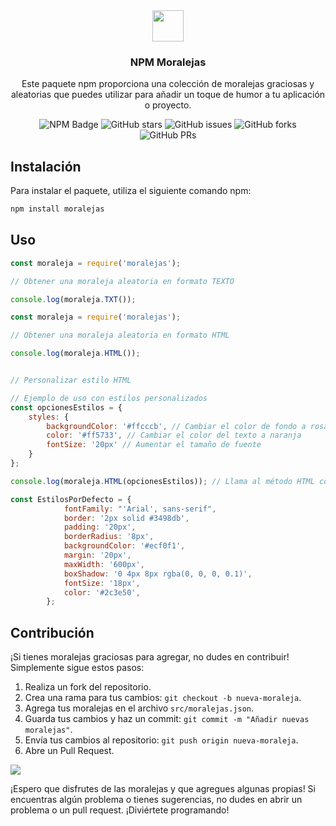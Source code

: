 <div align="center">
<img src="public/favicon.svg" height="50px" width="auto" /> 
<h3>
 NPM Moralejas
</h3>
<p>Este paquete npm proporciona una colección de moralejas graciosas y aleatorias que puedes utilizar para añadir un toque de humor a tu aplicación o proyecto.</p>
</div>

<p></p>

<div align="center">

![NPM Badge](https://img.shields.io/badge/Moralejas-white?style=flat&logo=npm&label=NPM&color=white&link=https%3A%2F%2Fwww.npmjs.com%2Fpackage%2Fmoralejas)
![GitHub stars](https://img.shields.io/github/stars/Johnny1305/npm-moralejas)
![GitHub issues](https://img.shields.io/github/issues/Johnny1305/npm-moralejas)
![GitHub forks](https://img.shields.io/github/forks/Johnny1305/npm-moralejas)
![GitHub PRs](https://img.shields.io/github/issues-pr/Johnny1305/npm-moralejas)

</div>


## Instalación

Para instalar el paquete, utiliza el siguiente comando npm:

```bash
npm install moralejas
```

## Uso
```js
const moraleja = require('moralejas');

// Obtener una moraleja aleatoria en formato TEXTO

console.log(moraleja.TXT());

```
```js
const moraleja = require('moralejas');

// Obtener una moraleja aleatoria en formato HTML

console.log(moraleja.HTML());


// Personalizar estilo HTML

// Ejemplo de uso con estilos personalizados
const opcionesEstilos = {
    styles: {
        backgroundColor: '#ffcccb', // Cambiar el color de fondo a rosa claro
        color: '#ff5733', // Cambiar el color del texto a naranja
        fontSize: '20px' // Aumentar el tamaño de fuente
    }
};

console.log(moraleja.HTML(opcionesEstilos)); // Llama al método HTML con estilos personalizados
```
```js
const EstilosPorDefecto = {
            fontFamily: "'Arial', sans-serif",
            border: '2px solid #3498db',
            padding: '20px',
            borderRadius: '8px',
            backgroundColor: '#ecf0f1',
            margin: '20px',
            maxWidth: '600px',
            boxShadow: '0 4px 8px rgba(0, 0, 0, 0.1)',
            fontSize: '18px',
            color: '#2c3e50',
        };
```

## Contribución
¡Si tienes moralejas graciosas para agregar, no dudes en contribuir! Simplemente sigue estos pasos:

1. Realiza un fork del repositorio.
2. Crea una rama para tus cambios: `git checkout -b nueva-moraleja`.
3. Agrega tus moralejas en el archivo `src/moralejas.json`.
4. Guarda tus cambios y haz un commit: `git commit -m "Añadir nuevas moralejas"`.
5. Envía tus cambios al repositorio: `git push origin nueva-moraleja`.
6. Abre un Pull Request.

<a href="https://github.com/Johnny1305/npm-moralejas/graphs/contributors">
  <img src="https://contrib.rocks/image?repo=Johnny1305/npm-moralejas" />
</a>

¡Espero que disfrutes de las moralejas y que agregues algunas propias! Si encuentras algún problema o tienes sugerencias, no dudes en abrir un problema o un pull request. ¡Diviértete programando!